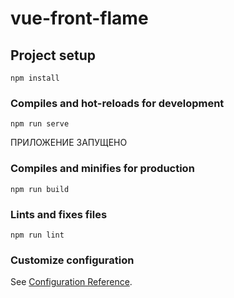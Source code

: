 # vue-front-flame

## Project setup
```
npm install
```

### Compiles and hot-reloads for development
```
npm run serve
```
ПРИЛОЖЕНИЕ ЗАПУЩЕНО
### Compiles and minifies for production
```
npm run build
```

### Lints and fixes files
```
npm run lint
```

### Customize configuration
See [Configuration Reference](https://cli.vuejs.org/config/).
